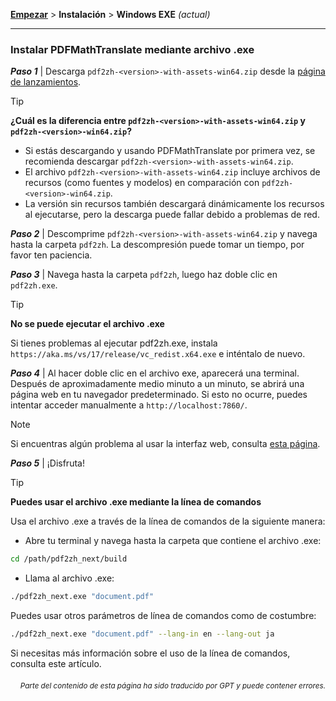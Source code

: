 [**Empezar**](./empezar.md) > **Instalación** > **Windows EXE** _(actual)_

---

### Instalar PDFMathTranslate mediante archivo .exe

***Paso 1*** | Descarga `pdf2zh-<version>-with-assets-win64.zip` desde la [página de lanzamientos](https://github.com/PDFMathTranslate/PDFMathTranslate-next/releases).

> [!TIP]
> **¿Cuál es la diferencia entre `pdf2zh-<version>-with-assets-win64.zip` y `pdf2zh-<version>-win64.zip`?**
>
> - Si estás descargando y usando PDFMathTranslate por primera vez, se recomienda descargar `pdf2zh-<version>-with-assets-win64.zip`.
> - El archivo `pdf2zh-<version>-with-assets-win64.zip` incluye archivos de recursos (como fuentes y modelos) en comparación con `pdf2zh-<version>-win64.zip`.
> - La versión sin recursos también descargará dinámicamente los recursos al ejecutarse, pero la descarga puede fallar debido a problemas de red.

***Paso 2*** | Descomprime `pdf2zh-<version>-with-assets-win64.zip` y navega hasta la carpeta `pdf2zh`. La descompresión puede tomar un tiempo, por favor ten paciencia.

***Paso 3*** | Navega hasta la carpeta `pdf2zh`, luego haz doble clic en `pdf2zh.exe`.

> [!TIP]
> **No se puede ejecutar el archivo .exe**
>
> Si tienes problemas al ejecutar pdf2zh.exe, instala `https://aka.ms/vs/17/release/vc_redist.x64.exe` e inténtalo de nuevo.

***Paso 4*** | Al hacer doble clic en el archivo exe, aparecerá una terminal. Después de aproximadamente medio minuto a un minuto, se abrirá una página web en tu navegador predeterminado. Si esto no ocurre, puedes intentar acceder manualmente a `http://localhost:7860/`.

> [!NOTE]
>
> Si encuentras algún problema al usar la interfaz web, consulta [esta página](./USAGE_webui.md).

***Paso 5*** | ¡Disfruta!

> [!TIP]
> **Puedes usar el archivo .exe mediante la línea de comandos**
>
> Usa el archivo .exe a través de la línea de comandos de la siguiente manera:
>
> - Abre tu terminal y navega hasta la carpeta que contiene el archivo .exe:
>
> ```bash
> cd /path/pdf2zh_next/build
> ```
>
> - Llama al archivo .exe:
>
> ```bash
> ./pdf2zh_next.exe "document.pdf"
> ```
>
> Puedes usar otros parámetros de línea de comandos como de costumbre:
>
> ```bash
> ./pdf2zh_next.exe "document.pdf" --lang-in en --lang-out ja
> ```
>
> Si necesitas más información sobre el uso de la línea de comandos, consulta este artículo.

<div align="right"> 
<h6><small>Parte del contenido de esta página ha sido traducido por GPT y puede contener errores.</small></h6>